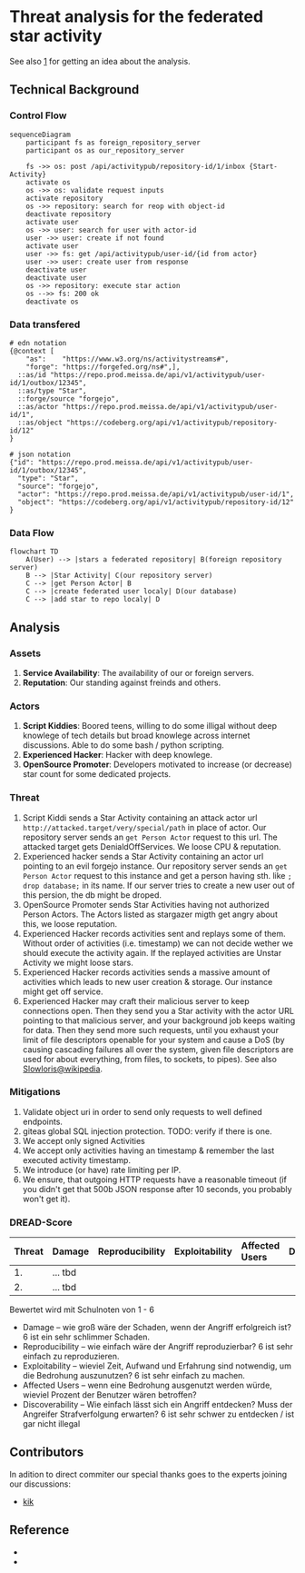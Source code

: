 # Threat analysis for the federated star activity

See also [1] for getting an idea about the analysis.

## Technical Background
### Control Flow

```mermaid
sequenceDiagram
    participant fs as foreign_repository_server
    participant os as our_repository_server

    fs ->> os: post /api/activitypub/repository-id/1/inbox {Start-Activity}
    activate os
    os ->> os: validate request inputs
    activate repository
    os ->> repository: search for reop with object-id
    deactivate repository
    activate user
    os ->> user: search for user with actor-id
    user ->> user: create if not found
    activate user
    user ->> fs: get /api/activitypub/user-id/{id from actor}
    user ->> user: create user from response
    deactivate user
    deactivate user
    os ->> repository: execute star action
    os -->> fs: 200 ok
    deactivate os
```

### Data transfered

```
# edn notation
{@context [
    "as":    "https://www.w3.org/ns/activitystreams#",
    "forge": "https://forgefed.org/ns#",],
  ::as/id "https://repo.prod.meissa.de/api/v1/activitypub/user-id/1/outbox/12345",
  ::as/type "Star",
  ::forge/source "forgejo",
  ::as/actor "https://repo.prod.meissa.de/api/v1/activitypub/user-id/1",
  ::as/object "https://codeberg.org/api/v1/activitypub/repository-id/12"
}

# json notation
{"id": "https://repo.prod.meissa.de/api/v1/activitypub/user-id/1/outbox/12345",
  "type": "Star",
  "source": "forgejo",
  "actor": "https://repo.prod.meissa.de/api/v1/activitypub/user-id/1",
  "object": "https://codeberg.org/api/v1/activitypub/repository-id/12"
}
```

### Data Flow

```mermaid
flowchart TD
    A(User) --> |stars a federated repository| B(foreign repository server)
    B --> |Star Activity| C(our repository server)
    C --> |get Person Actor| B
    C --> |create federated user localy| D(our database)
    C --> |add star to repo localy| D    
```

## Analysis
### Assets

1. **Service Availability**: The availability of our or foreign servers.
2. **Reputation**: Our standing against freinds and others.

### Actors

1. **Script Kiddies**: Boored teens, willing to do some illigal without deep knowlege of tech details but broad knowlege across internet discussions. Able to do some bash / python scripting.
2. **Experienced Hacker**: Hacker with deep knowlege.
3. **OpenSource Promoter**: Developers motivated to increase (or decrease) star count for some dedicated projects.

### Threat

1. Script Kiddi sends a Star Activity containing an attack actor url `http://attacked.target/very/special/path` in place of actor. Our repository server sends an `get Person Actor` request to this url. The attacked target gets DenialdOffServices. We loose CPU & reputation.
2. Experienced hacker sends a Star Activity containing an actor url pointing to an evil forgejo instance. Our repository server sends an `get Person Actor` request to this instance and get a person having sth. like  `; drop database;` in its name. If our server tries to create a new user out of this persion, the db might be droped.
3. OpenSource Promoter sends Star Activities having not authorized Person Actors. The Actors listed as stargazer migth get angry about this, we loose reputation.
4. Experienced Hacker records activities sent and replays some of them. Without order of activities (i.e. timestamp) we can not decide wether we should execute the activity again. If the replayed activities are Unstar Activity we might loose stars.
5. Experienced Hacker records activities sends a massive amount of activities which leads to new user creation & storage. Our instance might get off service.
6. Experienced Hacker may craft their malicious server to keep connections open. Then they send you a Star activity with the actor URL pointing to that malicious server, and your background job keeps waiting for data. Then they send more such requests, until you exhaust your limit of file descriptors openable for your system and cause a DoS (by causing cascading failures all over the system, given file descriptors are used for about everything, from files, to sockets, to pipes). See also [Slowloris@wikipedia][2].

### Mitigations

1. Validate object uri in order to send only requests to well defined endpoints.
2. giteas global SQL injection protection. TODO: verify if there is one.
3. We accept only signed Activities
4. We accept only activities having an timestamp & remember the last executed activity timestamp.
5. We introduce (or have) rate limiting per IP.
6. We ensure, that outgoing HTTP requests have a reasonable timeout (if you didn't get that 500b JSON response after 10 seconds, you probably won't get it).

### DREAD-Score

| Threat | Damage  | Reproducibility | Exploitability | Affected Users | Discoverability | Mitigations |
| :----- | :------ | :-------------- | :------------- | :------------- | :-------------- | :---------- |
| 1.     | ... tbd |                 |                |                |                 |             |
| 2.     | ... tbd |                 |                |                |                 |             |

Bewertet wird mit Schulnoten von 1 - 6

* Damage – wie groß wäre der Schaden, wenn der Angriff erfolgreich ist? 6 ist ein sehr schlimmer Schaden.
* Reproducibility – wie einfach wäre der Angriff reproduzierbar? 6 ist sehr einfach zu reproduzieren.
* Exploitability – wieviel Zeit, Aufwand und Erfahrung sind notwendig, um die Bedrohung auszunutzen? 6 ist sehr einfach zu machen.
* Affected Users – wenn eine Bedrohung ausgenutzt werden würde, wieviel Prozent der Benutzer wären betroffen?
* Discoverability – Wie einfach lässt sich ein Angriff entdecken? Muss der Angreifer Strafverfolgung erwarten? 6 ist sehr schwer zu entdecken / ist gar nicht illegal

## Contributors

In adition to direct commiter our special thanks goes to the experts joining our discussions:

* [kik](https://codeberg.org/oelmekki)

## Reference

* [1]: https://geballte-sicherheit.de/threat-modelling-bedrohungsanalyse-7-teil-einstufung-von-bedrohungen-ranking-of-threats/
* [2]: https://en.wikipedia.org/wiki/Slowloris_(computer_security)